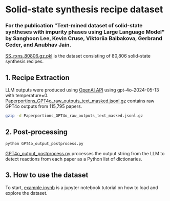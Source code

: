 # Solid-state synthesis recipe dataset

### For the publication "Text-mined dataset of solid-state syntheses with impurity phases using Large Language Model" by Sanghoon Lee, Kevin Cruse, Viktoriia Baibakova, Gerbrand Ceder, and Anubhav Jain.

[SS_rxns_80806.gz.pkl](SS_rxns_80806.gz.pkl) is the dataset consisting of 80,806 solid-state synthesis recipes.



## 1. Recipe Extraction
LLM outputs were produced using [OpenAI API](https://openai.com/api/) using gpt-4o-2024-05-13 with temperature=0.
[Paperportions_GPT4o_raw_outputs_text_masked.jsonl.gz](Paperportions_GPT4o_raw_outputs_text_masked.jsonl.gz) contains raw GPT4o outputs from 115,795 papers.
```bash
gzip -d Paperportions_GPT4o_raw_outputs_text_masked.jsonl.gz
```

## 2. Post-processing 
```bash
python GPT4o_output_postprocess.py
```
[GPT4o_output_postprocess.py](GPT4o_output_postprocess.py) processes the output string from the LLM to detect reactions from each paper as a Python list of dictionaries.

## 3. How to use the dataset
To start, [example.ipynb](example.ipynb) is a jupyter notebook tutorial on how to load and explore the dataset.



